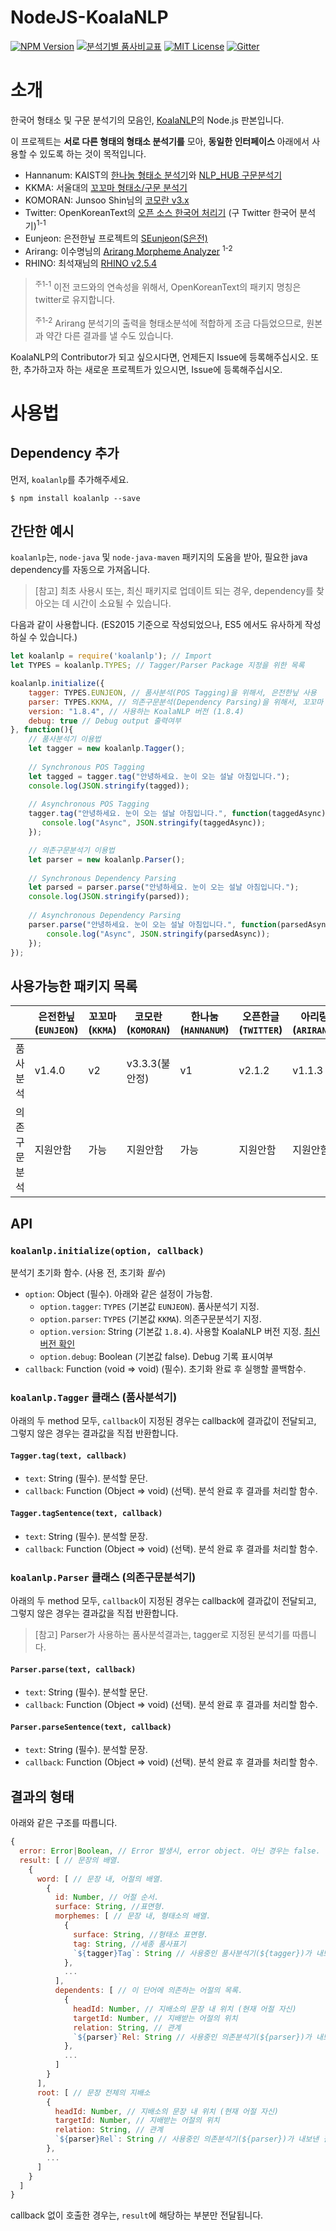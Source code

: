 # NodeJS-KoalaNLP

[![NPM Version](https://img.shields.io/npm/v/koalanlp.svg)](https://github.com/nearbydelta/nodejs-koalanlp)
[![분석기별 품사비교표](https://img.shields.io/badge/%ED%92%88%EC%82%AC-%EB%B9%84%EA%B5%90%ED%91%9C-blue.svg?style=flat-square)](https://docs.google.com/spreadsheets/d/1OGM4JDdLk6URuegFKXg1huuKWynhg_EQnZYgTmG4h0s/edit?usp=sharing)
[![MIT License](https://img.shields.io/badge/license-MIT-green.svg?style=flat-square)](https://tldrlegal.com/license/mit-license)
[![Gitter](https://img.shields.io/gitter/room/nearbydelta/KoalaNLP.svg?style=flat-square)](https://gitter.im/nearbydelta/KoalaNLP?utm_source=badge&utm_medium=badge&utm_campaign=pr-badge)

# 소개
한국어 형태소 및 구문 분석기의 모음인, [KoalaNLP](https://github.com/nearbydelta/koalanlp)의 Node.js 판본입니다.

이 프로젝트는 __서로 다른 형태의 형태소 분석기를__ 모아,
__동일한 인터페이스__ 아래에서 사용할 수 있도록 하는 것이 목적입니다.
* Hannanum: KAIST의 [한나눔 형태소 분석기](http://kldp.net/projects/hannanum/)와 [NLP_HUB 구문분석기](http://semanticweb.kaist.ac.kr/home/index.php/NLP_HUB)
* KKMA: 서울대의 [꼬꼬마 형태소/구문 분석기](http://kkma.snu.ac.kr/documents/index.jsp)
* KOMORAN: Junsoo Shin님의 [코모란 v3.x](https://github.com/shin285/KOMORAN)
* Twitter: OpenKoreanText의 [오픈 소스 한국어 처리기](http://openkoreantext.org) (구 Twitter 한국어 분석기)<sup>1-1</sup>
* Eunjeon: 은전한닢 프로젝트의 [SEunjeon(S은전)](https://bitbucket.org/eunjeon/seunjeon)
* Arirang: 이수명님의 [Arirang Morpheme Analyzer](http://cafe.naver.com/korlucene) <sup>1-2</sup>
* RHINO: 최석재님의 [RHINO v2.5.4](https://github.com/SukjaeChoi/RHINO)

> <sup>주1-1</sup> 이전 코드와의 연속성을 위해서, OpenKoreanText의 패키지 명칭은 twitter로 유지합니다.
>
> <sup>주1-2</sup> Arirang 분석기의 출력을 형태소분석에 적합하게 조금 다듬었으므로, 원본과 약간 다른 결과를 낼 수도 있습니다.

KoalaNLP의 Contributor가 되고 싶으시다면, 언제든지 Issue에 등록해주십시오.
또한, 추가하고자 하는 새로운 프로젝트가 있으시면, Issue에 등록해주십시오.

# 사용법

## Dependency 추가
먼저, `koalanlp`를 추가해주세요.
```shell
$ npm install koalanlp --save 
```

## 간단한 예시
`koalanlp`는, `node-java` 및 `node-java-maven` 패키지의 도움을 받아, 필요한 java dependency를 자동으로 가져옵니다.

> [참고] 최초 사용시 또는, 최신 패키지로 업데이트 되는 경우, dependency를 찾아오는 데 시간이 소요될 수 있습니다.

다음과 같이 사용합니다. (ES2015 기준으로 작성되었으나, ES5 에서도 유사하게 작성하실 수 있습니다.)
```js
let koalanlp = require('koalanlp'); // Import
let TYPES = koalanlp.TYPES; // Tagger/Parser Package 지정을 위한 목록

koalanlp.initialize({
    tagger: TYPES.EUNJEON, // 품사분석(POS Tagging)을 위해서, 은전한닢 사용
    parser: TYPES.KKMA, // 의존구문분석(Dependency Parsing)을 위해서, 꼬꼬마 사용
    version: "1.8.4", // 사용하는 KoalaNLP 버전 (1.8.4)
    debug: true // Debug output 출력여부
}, function(){
    // 품사분석기 이용법
    let tagger = new koalanlp.Tagger();
    
    // Synchronous POS Tagging
    let tagged = tagger.tag("안녕하세요. 눈이 오는 설날 아침입니다.");
    console.log(JSON.stringify(tagged));
    
    // Asynchronous POS Tagging
    tagger.tag("안녕하세요. 눈이 오는 설날 아침입니다.", function(taggedAsync){
       console.log("Async", JSON.stringify(taggedAsync)); 
    });

    // 의존구문분석기 이용법
    let parser = new koalanlp.Parser();
    
    // Synchronous Dependency Parsing
    let parsed = parser.parse("안녕하세요. 눈이 오는 설날 아침입니다.");
    console.log(JSON.stringify(parsed));
    
    // Asynchronous Dependency Parsing
    parser.parse("안녕하세요. 눈이 오는 설날 아침입니다.", function(parsedAsync){
        console.log("Async", JSON.stringify(parsedAsync));
    });
});
```

## 사용가능한 패키지 목록

|         | 은전한닢(`EUNJEON`) | 꼬꼬마(`KKMA`) | 코모란(`KOMORAN`) | 한나눔(`HANNANUM`) | 오픈한글(`TWITTER`) | 아리랑(`ARIRANG`) | 라이노(`RHINO`) |
|---------|-------------------|---------------|-----------------|------------------|--------------------|-----------------|---------------|
| 품사분석    | v1.4.0 | v2  | v3.3.3(불안정) | v1  | v2.1.2 | v1.1.3 | v2.5.4 |
| 의존구문분석 | 지원안함 | 가능 | 지원안함        | 가능 | 지원안함 | 지원안함 | 지원안함 |

## API

### `koalanlp.initialize(option, callback)`
분석기 초기화 함수. (사용 전, 초기화 *필수*)

- `option`: Object (필수). 아래와 같은 설정이 가능함.
  - `option.tagger`: `TYPES` (기본값 `EUNJEON`). 품사분석기 지정.
  - `option.parser`: `TYPES` (기본값 `KKMA`). 의존구문분석기 지정.
  - `option.version`: String (기본값 `1.8.4`). 사용할 KoalaNLP 버전 지정. [최신 버전 확인](https://nearbydelta.github.io/KoalaNLP)
  - `option.debug`: Boolean (기본값 false). Debug 기록 표시여부
- `callback`: Function (void => void) (필수). 초기화 완료 후 실행할 콜백함수.

### `koalanlp.Tagger` 클래스 (품사분석기)
아래의 두 method 모두, `callback`이 지정된 경우는 callback에 결과값이 전달되고, 그렇지 않은 경우는 결과값을 직접 반환합니다.

#### `Tagger.tag(text, callback)`
- `text`: String (필수). 분석할 문단.
- `callback`: Function (Object => void) (선택). 분석 완료 후 결과를 처리할 함수.

#### `Tagger.tagSentence(text, callback)`
- `text`: String (필수). 분석할 문장.
- `callback`: Function (Object => void) (선택). 분석 완료 후 결과를 처리할 함수.

### `koalanlp.Parser` 클래스 (의존구문분석기)
아래의 두 method 모두, `callback`이 지정된 경우는 callback에 결과값이 전달되고, 그렇지 않은 경우는 결과값을 직접 반환합니다.

> [참고] Parser가 사용하는 품사분석결과는, tagger로 지정된 분석기를 따릅니다.

#### `Parser.parse(text, callback)`
- `text`: String (필수). 분석할 문단.
- `callback`: Function (Object => void) (선택). 분석 완료 후 결과를 처리할 함수.

#### `Parser.parseSentence(text, callback)`
- `text`: String (필수). 분석할 문장.
- `callback`: Function (Object => void) (선택). 분석 완료 후 결과를 처리할 함수.


## 결과의 형태

아래와 같은 구조를 따릅니다.
```js
{
  error: Error|Boolean, // Error 발생시, error object. 아닌 경우는 false.
  result: [ // 문장의 배열.
    {
      word: [ // 문장 내, 어절의 배열.
        {
          id: Number, // 어절 순서.
          surface: String, //표면형.
          morphemes: [ // 문장 내, 형태소의 배열.
            {
              surface: String, //형태소 표면형.
              tag: String, //세종 품사표기 
              `${tagger}Tag`: String // 사용중인 품사분석기(${tagger})가 내보낸 결과.
            },
            ...
          ],
          dependents: [ // 이 단어에 의존하는 어절의 목록.
            {
              headId: Number, // 지배소의 문장 내 위치 (현재 어절 자신)
              targetId: Number, // 지배받는 어절의 위치
              relation: String, // 관계
              `${parser}`Rel: String // 사용중인 의존분석기(${parser})가 내보낸 결과.
            },
            ...
          ]
        }
      ],
      root: [ // 문장 전체의 지배소
        {
          headId: Number, // 지배소의 문장 내 위치 (현재 어절 자신)
          targetId: Number, // 지배받는 어절의 위치
          relation: String, // 관계
          `${parser}Rel`: String // 사용중인 의존분석기(${parser})가 내보낸 결과.
        },
        ...
      ]
    }
  ]
}
```

callback 없이 호출한 경우는, `result`에 해당하는 부분만 전달됩니다.